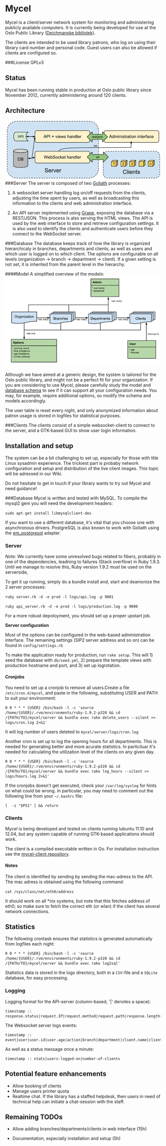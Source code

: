 # Mycel
Mycel is a client/server network system for monitoring and administering publicly available computers. It is currently being developed for use at the Oslo Public Library ([Deichmanske bibliotek]).

The clients are intended to be used library patrons, who log on using their library card number and personal code. Guest users can also be allowed if clients are configured so.

###License
GPLv3

## Status
Mycel has been running stable in production at Oslo public library since November 2012, currently administering around 120 clients.

## Architecture
![Mycel architecture](https://github.com/digibib/mycel/raw/master/docs/architecture.png)
###Server
The server is composed of two [Goliath] processes:

1. A websocket server handling log on/off requests from the clients, adjusting the time spent by users, as well as broadcasting this information to the clients and web administration interface.

2. An API server implemented using [Grape], exposing the database via a REST/JSON. This process is also serving the HTML views. The API is used by the web interface to store and retrieve configuration settings. It is also used to identify the clients and authenticate users before they connect to the WebSocket server.

###Database
The database keeps track of how the library is organized hierarchicaly in branches, departments and clients, as well as users and which user is logged on to which client. The options are configurable on all levels (organization -> branch -> department -> client). If a given setting is not set, it is inherited from the parent level in the hierarchy.

####Model
A simplified overview of the models:
![Mycel architecture](https://github.com/digibib/mycel/raw/master/docs/db_model.png)

Although we have aimed at a generic design, the system _is_ tailored for the Oslo public library, and might not be a perfect fit for your organization. If you are considering to use Mycel, please carefully study the model and [database schema](https://github.com/digibib/mycel/raw/master/docs/db_schema.pdf) to see if it can support all your configuration needs. You may, for example, require additional options, so modify the schema and models accordingly.

The user table is reset every night, and only anonymized information about patron usage is stored in logfiles for statistical purposes.

###Clients
The clients consist of a simple websocket-client to connect to the server, and a GTK-based GUI to show user login information.

## Installation and setup
The system can be a bit challenging to set up, especially for those with litle Linux sysadmin experience. The trickiest part is probaby network configuration and setup and distribution of the live client images. This topic will be adressed in our Wiki.

Do not hesitate to get in touch if your library wants to try out Mycel and need guidance!

###Database
Mycel is written and tested with MySQL. To compile the mysql2 gem you will need the development headers:

```sudo apt-get install libmysqlclient-dev```

If you want to use a different database, it's vital that you choose one with asynchronous drivers. PostgreSQL is also known to work with Goliath using the [em_postgresql] adapter.

### Server
*Note:* We currently have some unresolved bugs related to fibers, probably in one of the dependencies, leadning to failures (Stack overflow) in Ruby 1.9.3. Until we manage to resolve this, Ruby version 1.9.2 must be used on the serverside,

To get it up running, simply do a bundle install and, start and deamonize the 2 server processes:

```ruby server.rb -d -e prod -l logs/api.log -p 9001```

```ruby api_server.rb -d -e prod -l logs/production.log -p 9000```

For a more robust depoloyment, you should set up a proper upstart job.

**Server configuration**

Most of the options can be configured in the web-based administration interface. The remaining settings (SIP2 server address and so on) can be found in `config/settings.rb`

To make the application ready for production, run `rake setup`. This will 1) seed the database with `db/seed.yml`, 2) prepare the template views with production hostname and port, and 3) set up logrotation.

#### Cronjobs
You need to set up a cronjob to remove all users.Create a file `/etc/cron.d/mycel`, and paste in the following, substituting USER and PATH to suit your environment:

```
0 0 * * * {USER} /bin/bash -l -c 'source /home/{USER}/.rvm/environments/ruby-1.9.2-p320 && cd /{PATH/TO}/mycel/server && bundle exec rake delete_users --silent >> logs/cron.log 2>&1'
```

It will log number of users deleted to `mycel/server/logs/cron.log`

Another cron is set up to log the opening hours for all departments. This is needed for generating better and more acurate statistics. In paritciluar it's needed for calculating the utilization level of the clients on any given day.

```
0 0 * * * {USER} /bin/bash -l -c 'source /home/{USER}/.rvm/environments/ruby-1.9.2-p320 && cd /{PATH/TO}/mycel/server && bundle exec rake log_hours --silent >> logs/hours.log 2>&1'
```


If the cronjobs doesn't get executed, check your `/var/log/syslog` for hints on what could be wrong. In particular, you may need to comment out the following line from your `~/.bashrc` file:

    [  -z "$PS1" ] && return

### Clients
Mycel is being developed and tested on clients running lubuntu 11.10 and 12.04, but any system capable of running GTK-based applications should work.

The client is a compiled executable written in Go. For installation instruction see the [mycel-client repository](https://github.com/digibib/mycel-client).

#### Notes
The client is identified by sending by sending the mac-adress to the API. The mac adress is obtained using the following command:

```cat /sys/class/net/eth0/address```

It should work on all *nix systems, but note that this fetches address of eth0; so make sure to fetch the correct eth (or wlan) if the client has several network connections.

## Statistics
The following crontask ensures that statistics is generated automatically from logfiles each night:

```
0 0 * * * {USER} /bin/bash -l -c 'source /home/{USER}/.rvm/environments/ruby-1.9.2-p320 && cd /{PATH/TO}/mycel/server && bundle exec rake log2sql'
```
Statistics data is stored in the logs directory, both in a `CSV`-file and a `SQLite` database, for easy processing.

### Logging
Logging format for the API-server (column-based,  '|' denotes a space):

```
timestamp :: response.status|request.IP|request.method|request.path|response.length(bytes)|response.time(ms)
```

The Websocket server logs events:

```
timestamp :: event|user|user.id|user.age|action|branch|department|client.name|client.hwaddr
```

As well as a status message once a minute:

```
timestamp :: stats|users-logged-on|number-of-clients
```

## Potential feature enhancements
* Allow booking of clients
* Manage users printer quota
* Realtime chat. If the library has a staffed helpdesk, then users in need of technical help can initiate a chat-session with the staff.


## Remaining TODOs
* Allow adding branches/departments/clients in web interface (15h)
* Documentation, especially installation and setup (5h)

  [Deichmanske bibliotek]: http://deichman.no
  [Goliath]: https://github.com/postrank-labs/goliath/
  [Grape]: https://github.com/intridea/grape
  [em_postgresql]: https://github.com/mperham/em_postgresql

